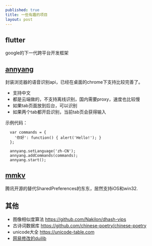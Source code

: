 ```yaml
---
published: true
title: 一些有趣的项目
layout: post
---
```


## flutter
google的下一代跨平台开发框架

## [annyang](https://github.com/TalAter/annyang)
封装浏览器的语音识别api，已经在桌面的chrome下支持比较完善了。

* 支持中文
* 都是云端做的，不支持离线识别，国内需要proxy，速度也比较慢
* 如果tab页面放到后台，可以识别
* 如果两个tab都开启识别，当前tab页会获得输入

示例代码：
```
  var commands = {
    '你好': function() { alert('Hello!'); }
  };

  annyang.setLanguage('zh-CN');
  annyang.addCommands(commands);
  annyang.start();
 ``` 

## [mmkv](https://github.com/tencent/mmkv)

腾讯开源的替代SharedPreferences的东东，居然支持iOS和win32.

## 其他
* 图像相似度算法 https://github.com/Nakilon/dhash-vips
* 古诗词数据库 https://github.com/chinese-poetry/chinese-poetry
* unicode大全 https://unicode-table.com
* [网易修改的duilib](https://github.com/netease-im/NIM_Duilib_Framework)
